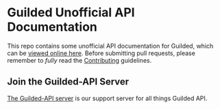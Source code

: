 # Guilded Unofficial API Documentation

This repo contains some unofficial API documentation for Guilded, which can be [viewed online here](https://guildedapi.com). Before submitting pull requests, please remember to _fully_ read the [Contributing](CONTRIBUTING.md) guidelines.

## Join the Guilded-API Server

[The Guilded-API server](https://community.guildedapi.com) is our support server for all things Guilded API.
